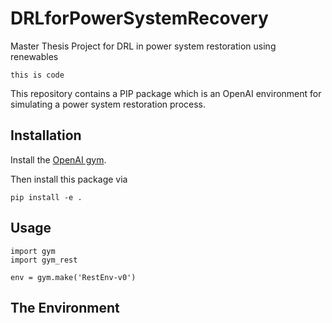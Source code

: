# DRLforPowerSystemRecovery
Master Thesis Project for DRL in power system restoration using renewables 

```
this is code
```

This repository contains a PIP package which is an OpenAI environment for
simulating a power system restoration process. 


## Installation

Install the [OpenAI gym](https://gym.openai.com/docs/).

Then install this package via

```
pip install -e .
```

## Usage

```
import gym
import gym_rest

env = gym.make('RestEnv-v0')
```



## The Environment
